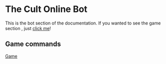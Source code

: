 # **__The Cult Online Bot__**

This is the bot section of the documentation. If you wanted to see the game section , just [click me](https://3061LRTASGPKJMORMRT/Cult-Online/new/main/game/getstarted.md)!


## Game commands
[Game](https://3061LRTAGSPKJMORMRT/Cult-Online/new/main/bot/getstarted.md?scrollTo=Game)
[]()
[]()
[]()
[]()
[]()
[]()
[]()
[]()
[]()
[]()
[]()
